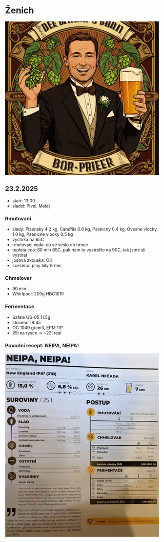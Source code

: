 # Ženich
![](./fig/zenich.png)

## 23.2.2025
  * start: 13:00
  * sladci: Pivel, Matej

### Rmutovani
  * slady: Plzensky 4.2 kg, CaraPils 0.6 kg, Psenicny 0.4 kg, Ovesne vlocky 1.0 kg, Psenicne vlocky 0.5 kg
  * vystirka na 65C
  * rmutovaci voda: co se veslo do hrnce
  * teplota cca: 60 min 65C, pak nam to vystrelilo na 90C, tak jsme sli vystirat
  * jodova zkouska: OK
  * scezeno: plny bily hrnec

### Chmelovar
  * 90 min
  * Whirlpool: 200g HBC1019

### Fermentace
  * Safale US-05 11.5g
  * stoceno 18:45
  * OG 1049 g/cm3, EPM 13°
  * 25l na rysce -> ~23l real

### Puvodni recept: NEIPA, NEIPA!
![](./fig/ponozky.jpg)
